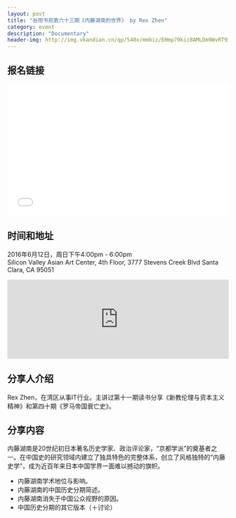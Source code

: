 ```yaml
---
layout: post
title: "谷雨书苑第六十三期《内藤湖南的世界》 by Rex Zhen"
category: event
description: "Documentary"
header-img: http://img.vkandian.cn/qp/540x/mmbiz/EHmp79kic8AMLDm9WvRT9ic8kNbcR2dYINPwAbfqOcynUicPUTOHqPVc5nPVSfy0qEX4r9Wqa0NQ8mebC8O8me0iaw/0?wx_fmt=jpeg
---
```


## 报名链接
<div style="width:100%; text-align:left;" ><iframe src="//eventbrite.com/tickets-external?eid=25809220072&ref=etckt" frameborder="0" height="300" width="100%" vspace="0" hspace="0" marginheight="5" marginwidth="5" scrolling="auto" allowtransparency="true"></iframe></div>

## 时间和地址
2016年6月12日，周日下午4:00pm - 6:00pm  
Silicon Valley Asian Art Center, 4th Floor,
3777 Stevens Creek Blvd Santa Clara, CA 95051


<iframe src="https://www.google.com/maps/embed?pb=!1m18!1m12!1m3!1d3168.2886640621464!2d-122.11097368469227!3d37.43028497982375!2m3!1f0!2f0!3f0!3m2!1i1024!2i768!4f13.1!3m3!1m2!1s0x808fba40e35e1c17%3A0x791a0aa8b04e8896!2sSofia+University!5e0!3m2!1sen!2sus!4v1464769595805" width="100%" height="180" frameborder="0" style="border:0" allowfullscreen></iframe>

## 分享人介绍

Rex Zhen，在湾区从事IT行业。主讲过第十一期读书分享《新教伦理与资本主义精神》和第四十期《罗马帝国衰亡史》。


## 分享内容
内藤湖南是20世纪初日本著名历史学家、政治评论家，“京都学派”的奠基者之一。在中国史的研究领域内建立了独具特色的完整体系，创立了风格独特的“内藤史学”，成为近百年来日本中国学界一面难以撼动的旗帜。

- 内藤湖南学术地位与影响。
- 内藤湖南的中国历史分期简述。
- 内藤湖南消失于中国公众视野的原因。
- 中国历史分期的其它版本（＋讨论）
